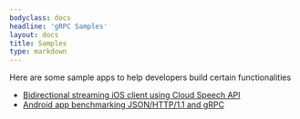 ```yaml
---
bodyclass: docs
headline: 'gRPC Samples'
layout: docs
title: Samples
type: markdown
---
```

<p class="lead">Here are some sample apps to help developers build certain functionalities</p>

<ul>
  <li><a target="_blank" href="https://github.com/GoogleCloudPlatform/ios-docs-samples/tree/master/speech/Objective-C/Speech-gRPC-Streaming">Bidirectional streaming iOS client using Cloud Speech API</a></li>
  <li><a target="_blank" href="https://github.com/david-cao/gRPCBenchmarks">Android app benchmarking JSON/HTTP/1.1 and gRPC</a></li>
</ul>

